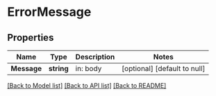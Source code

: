 # ErrorMessage

## Properties
Name | Type | Description | Notes
------------ | ------------- | ------------- | -------------
**Message** | **string** | in: body | [optional] [default to null]

[[Back to Model list]](../README.md#documentation-for-models) [[Back to API list]](../README.md#documentation-for-api-endpoints) [[Back to README]](../README.md)


